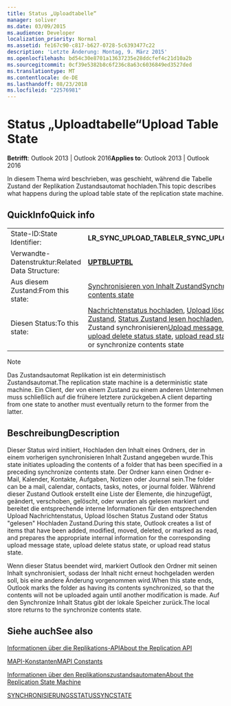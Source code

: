 ```yaml
---
title: Status „Uploadtabelle“
manager: soliver
ms.date: 03/09/2015
ms.audience: Developer
localization_priority: Normal
ms.assetid: fe167c90-c817-b627-0728-5c6393477c22
description: 'Letzte Änderung: Montag, 9. März 2015'
ms.openlocfilehash: bd54c30e8701a13637235e28ddcfef4c21d10a2b
ms.sourcegitcommit: 0cf39e5382b8c6f236c8a63c6036849ed3527ded
ms.translationtype: MT
ms.contentlocale: de-DE
ms.lasthandoff: 08/23/2018
ms.locfileid: "22576981"
---
```

# <a name="upload-table-state"></a><span data-ttu-id="4ac32-103">Status „Uploadtabelle“</span><span class="sxs-lookup"><span data-stu-id="4ac32-103">Upload Table State</span></span>

  
  
<span data-ttu-id="4ac32-104">**Betrifft**: Outlook 2013 | Outlook 2016</span><span class="sxs-lookup"><span data-stu-id="4ac32-104">**Applies to**: Outlook 2013 | Outlook 2016</span></span> 
  
 <span data-ttu-id="4ac32-105">In diesem Thema wird beschrieben, was geschieht, während die Tabelle Zustand der Replikation Zustandsautomat hochladen.</span><span class="sxs-lookup"><span data-stu-id="4ac32-105">This topic describes what happens during the upload table state of the replication state machine.</span></span> 
  
## <a name="quick-info"></a><span data-ttu-id="4ac32-106">QuickInfo</span><span class="sxs-lookup"><span data-stu-id="4ac32-106">Quick info</span></span>

|||
|:-----|:-----|
|<span data-ttu-id="4ac32-107">State-ID:</span><span class="sxs-lookup"><span data-stu-id="4ac32-107">State Identifier:</span></span>  <br/> |<span data-ttu-id="4ac32-108">**LR_SYNC_UPLOAD_TABLE**</span><span class="sxs-lookup"><span data-stu-id="4ac32-108">**LR_SYNC_UPLOAD_TABLE**</span></span> <br/> |
|<span data-ttu-id="4ac32-109">Verwandte-Datenstruktur:</span><span class="sxs-lookup"><span data-stu-id="4ac32-109">Related Data Structure:</span></span>  <br/> |<span data-ttu-id="4ac32-110">**[UPTBL](uptbl.md)**</span><span class="sxs-lookup"><span data-stu-id="4ac32-110">**[UPTBL](uptbl.md)**</span></span> <br/> |
|<span data-ttu-id="4ac32-111">Aus diesem Zustand:</span><span class="sxs-lookup"><span data-stu-id="4ac32-111">From this state:</span></span>  <br/> |[<span data-ttu-id="4ac32-112">Synchronisieren von Inhalt Zustand</span><span class="sxs-lookup"><span data-stu-id="4ac32-112">Synchronize contents state</span></span>](synchronize-contents-state.md) <br/> |
|<span data-ttu-id="4ac32-113">Diesen Status:</span><span class="sxs-lookup"><span data-stu-id="4ac32-113">To this state:</span></span>  <br/> |<span data-ttu-id="4ac32-114">[Nachrichtenstatus hochladen](upload-message-state.md), [Upload löschen Status Zustand](upload-delete-status-state.md), [Status Zustand lesen hochladen](upload-read-status-state.md), oder Inhalt Zustand synchronisieren</span><span class="sxs-lookup"><span data-stu-id="4ac32-114">[Upload message state](upload-message-state.md), [upload delete status state](upload-delete-status-state.md), [upload read status state](upload-read-status-state.md), or synchronize contents state</span></span>  <br/> |
   
> [!NOTE]
> <span data-ttu-id="4ac32-115">Das Zustandsautomat Replikation ist ein deterministisch Zustandsautomat.</span><span class="sxs-lookup"><span data-stu-id="4ac32-115">The replication state machine is a deterministic state machine.</span></span> <span data-ttu-id="4ac32-116">Ein Client, der von einem Zustand zu einem anderen Unternehmen muss schließlich auf die frühere letztere zurückgeben.</span><span class="sxs-lookup"><span data-stu-id="4ac32-116">A client departing from one state to another must eventually return to the former from the latter.</span></span> 
  
## <a name="description"></a><span data-ttu-id="4ac32-117">Beschreibung</span><span class="sxs-lookup"><span data-stu-id="4ac32-117">Description</span></span>

<span data-ttu-id="4ac32-118">Dieser Status wird initiiert, Hochladen den Inhalt eines Ordners, der in einem vorherigen synchronisieren Inhalt Zustand angegeben wurde.</span><span class="sxs-lookup"><span data-stu-id="4ac32-118">This state initiates uploading the contents of a folder that has been specified in a preceding synchronize contents state.</span></span> <span data-ttu-id="4ac32-119">Der Ordner kann einen Ordner e-Mail, Kalender, Kontakte, Aufgaben, Notizen oder Journal sein.</span><span class="sxs-lookup"><span data-stu-id="4ac32-119">The folder can be a mail, calendar, contacts, tasks, notes, or journal folder.</span></span> <span data-ttu-id="4ac32-120">Während dieser Zustand Outlook erstellt eine Liste der Elemente, die hinzugefügt, geändert, verschoben, gelöscht, oder wurden als gelesen markiert und bereitet die entsprechende interne Informationen für den entsprechenden Upload Nachrichtenstatus, Upload löschen Status Zustand oder Status "gelesen" Hochladen Zustand.</span><span class="sxs-lookup"><span data-stu-id="4ac32-120">During this state, Outlook creates a list of items that have been added, modified, moved, deleted, or marked as read, and prepares the appropriate internal information for the corresponding upload message state, upload delete status state, or upload read status state.</span></span>
  
<span data-ttu-id="4ac32-121">Wenn dieser Status beendet wird, markiert Outlook den Ordner mit seinen Inhalt synchronisiert, sodass der Inhalt nicht erneut hochgeladen werden soll, bis eine andere Änderung vorgenommen wird.</span><span class="sxs-lookup"><span data-stu-id="4ac32-121">When this state ends, Outlook marks the folder as having its contents synchronized, so that the contents will not be uploaded again until another modification is made.</span></span> <span data-ttu-id="4ac32-122">Auf den Synchronize Inhalt Status gibt der lokale Speicher zurück.</span><span class="sxs-lookup"><span data-stu-id="4ac32-122">The local store returns to the synchronize contents state.</span></span>
  
## <a name="see-also"></a><span data-ttu-id="4ac32-123">Siehe auch</span><span class="sxs-lookup"><span data-stu-id="4ac32-123">See also</span></span>



[<span data-ttu-id="4ac32-124">Informationen über die Replikations-API</span><span class="sxs-lookup"><span data-stu-id="4ac32-124">About the Replication API</span></span>](about-the-replication-api.md)
  
[<span data-ttu-id="4ac32-125">MAPI-Konstanten</span><span class="sxs-lookup"><span data-stu-id="4ac32-125">MAPI Constants</span></span>](mapi-constants.md)
  
[<span data-ttu-id="4ac32-126">Informationen über den Replikationszustandsautomaten</span><span class="sxs-lookup"><span data-stu-id="4ac32-126">About the Replication State Machine</span></span>](about-the-replication-state-machine.md)
  
[<span data-ttu-id="4ac32-127">SYNCHRONISIERUNGSSTATUS</span><span class="sxs-lookup"><span data-stu-id="4ac32-127">SYNCSTATE</span></span>](syncstate.md)

